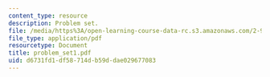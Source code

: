 ```yaml
---
content_type: resource
description: Problem set.
file: /media/https%3A/open-learning-course-data-rc.s3.amazonaws.com/2-997-decision-making-in-large-scale-systems-spring-2004/d6731fd1df58714db59ddae029677083_problem_set1.pdf
file_type: application/pdf
resourcetype: Document
title: problem_set1.pdf
uid: d6731fd1-df58-714d-b59d-dae029677083
---
```

